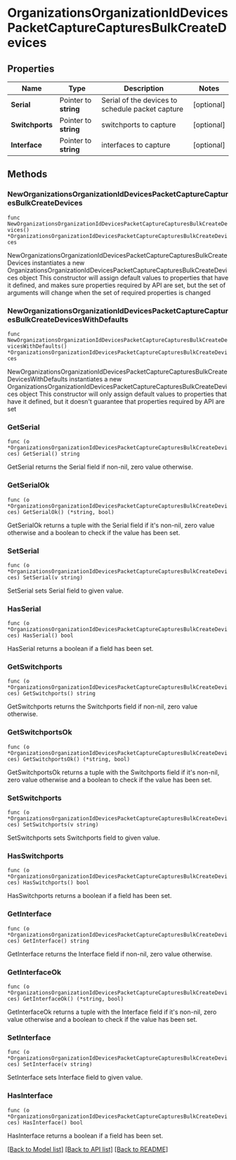# OrganizationsOrganizationIdDevicesPacketCaptureCapturesBulkCreateDevices

## Properties

Name | Type | Description | Notes
------------ | ------------- | ------------- | -------------
**Serial** | Pointer to **string** | Serial of the devices to schedule packet capture | [optional] 
**Switchports** | Pointer to **string** | switchports to capture | [optional] 
**Interface** | Pointer to **string** | interfaces to capture | [optional] 

## Methods

### NewOrganizationsOrganizationIdDevicesPacketCaptureCapturesBulkCreateDevices

`func NewOrganizationsOrganizationIdDevicesPacketCaptureCapturesBulkCreateDevices() *OrganizationsOrganizationIdDevicesPacketCaptureCapturesBulkCreateDevices`

NewOrganizationsOrganizationIdDevicesPacketCaptureCapturesBulkCreateDevices instantiates a new OrganizationsOrganizationIdDevicesPacketCaptureCapturesBulkCreateDevices object
This constructor will assign default values to properties that have it defined,
and makes sure properties required by API are set, but the set of arguments
will change when the set of required properties is changed

### NewOrganizationsOrganizationIdDevicesPacketCaptureCapturesBulkCreateDevicesWithDefaults

`func NewOrganizationsOrganizationIdDevicesPacketCaptureCapturesBulkCreateDevicesWithDefaults() *OrganizationsOrganizationIdDevicesPacketCaptureCapturesBulkCreateDevices`

NewOrganizationsOrganizationIdDevicesPacketCaptureCapturesBulkCreateDevicesWithDefaults instantiates a new OrganizationsOrganizationIdDevicesPacketCaptureCapturesBulkCreateDevices object
This constructor will only assign default values to properties that have it defined,
but it doesn't guarantee that properties required by API are set

### GetSerial

`func (o *OrganizationsOrganizationIdDevicesPacketCaptureCapturesBulkCreateDevices) GetSerial() string`

GetSerial returns the Serial field if non-nil, zero value otherwise.

### GetSerialOk

`func (o *OrganizationsOrganizationIdDevicesPacketCaptureCapturesBulkCreateDevices) GetSerialOk() (*string, bool)`

GetSerialOk returns a tuple with the Serial field if it's non-nil, zero value otherwise
and a boolean to check if the value has been set.

### SetSerial

`func (o *OrganizationsOrganizationIdDevicesPacketCaptureCapturesBulkCreateDevices) SetSerial(v string)`

SetSerial sets Serial field to given value.

### HasSerial

`func (o *OrganizationsOrganizationIdDevicesPacketCaptureCapturesBulkCreateDevices) HasSerial() bool`

HasSerial returns a boolean if a field has been set.

### GetSwitchports

`func (o *OrganizationsOrganizationIdDevicesPacketCaptureCapturesBulkCreateDevices) GetSwitchports() string`

GetSwitchports returns the Switchports field if non-nil, zero value otherwise.

### GetSwitchportsOk

`func (o *OrganizationsOrganizationIdDevicesPacketCaptureCapturesBulkCreateDevices) GetSwitchportsOk() (*string, bool)`

GetSwitchportsOk returns a tuple with the Switchports field if it's non-nil, zero value otherwise
and a boolean to check if the value has been set.

### SetSwitchports

`func (o *OrganizationsOrganizationIdDevicesPacketCaptureCapturesBulkCreateDevices) SetSwitchports(v string)`

SetSwitchports sets Switchports field to given value.

### HasSwitchports

`func (o *OrganizationsOrganizationIdDevicesPacketCaptureCapturesBulkCreateDevices) HasSwitchports() bool`

HasSwitchports returns a boolean if a field has been set.

### GetInterface

`func (o *OrganizationsOrganizationIdDevicesPacketCaptureCapturesBulkCreateDevices) GetInterface() string`

GetInterface returns the Interface field if non-nil, zero value otherwise.

### GetInterfaceOk

`func (o *OrganizationsOrganizationIdDevicesPacketCaptureCapturesBulkCreateDevices) GetInterfaceOk() (*string, bool)`

GetInterfaceOk returns a tuple with the Interface field if it's non-nil, zero value otherwise
and a boolean to check if the value has been set.

### SetInterface

`func (o *OrganizationsOrganizationIdDevicesPacketCaptureCapturesBulkCreateDevices) SetInterface(v string)`

SetInterface sets Interface field to given value.

### HasInterface

`func (o *OrganizationsOrganizationIdDevicesPacketCaptureCapturesBulkCreateDevices) HasInterface() bool`

HasInterface returns a boolean if a field has been set.


[[Back to Model list]](../README.md#documentation-for-models) [[Back to API list]](../README.md#documentation-for-api-endpoints) [[Back to README]](../README.md)


